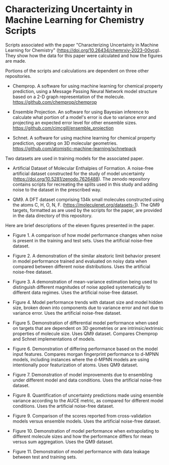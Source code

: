 # Characterizing Uncertainty in Machine Learning for Chemistry Scripts

Scripts associated with the paper "Characterizing Uncertainty in Machine Learning for Chemistry" (https://doi.org/10.26434/chemrxiv-2023-00vcg). They show how the data for this paper were calculated and how the figures are made.


Portions of the scripts and calculations are dependent on three other repositories.

* Chemprop. A software for using machine learning for chemical property prediction, using a Message Passing Neural Network model structure based on a 2-D graph representation of the molecule.
https://github.com/chemprop/chemprop

* Ensemble Projection. An software for using Bayesian inference to calculate what portion of a model's error is due to variance error and projecting an expected error level for other ensemble sizes.
https://github.com/cjmcgill/ensemble_projection

* Schnet. A software for using machine learning for chemical property prediction, operating on 3D molecular geometries.
https://github.com/atomistic-machine-learning/schnetpack


Two datasets are used in training models for the associated paper.

* Artificial Dataset of Molecular Enthalpies of Formation. A noise-free artificial dataset constructed for the study of model uncertainty (https://doi.org/10.5281/zenodo.7626488). The zenodo repository contains scripts for recreating the splits used in this study and adding noise to the dataset in the prescribed way.

* QM9. A DFT dataset comprising 134k small molecules constructed using the atoms C, H, O, N, F. (https://moleculenet.org/datasets-1). The QM9 targets, formatted as are used by the scripts for the paper, are provided in the data directory of this repository.


Here are brief descriptions of the eleven figures presented in the paper.

* Figure 1. A comparison of how model performance changes when noise is present in the training and test sets. Uses the artificial noise-free dataset.

* Figure 2. A demonstration of the similar aleatoric limit behavior present in model performance trained and evaluated on noisy data when compared between different noise distributions. Uses the artificial noise-free dataset.

* Figure 3. A demonstration of mean-variance estimation being used to distinguish different magnitudes of noise applied systematically to different data regimes. Uses the artificial noise-free dataset.

* Figure 4. Model performance trends with dataset size and model hidden size, broken down into components due to variance error and not due to variance error. Uses the artificial noise-free dataset.

* Figure 5. Demonstration of differential model performance when used on targets that are dependent on 3D geometries or are intrinsic/extrinsic properties of molecule size. Uses QM9 dataset. Compares Chemprop and Schnet implementations of models.

* Figure 6. Demonstration of differing performance based on the model input features. Compares morgan fingerprint performance to d-MPNN models, including instances where the d-MPNN models are using intentionally poor featurization of atoms. Uses QM9 dataset.

* Figure 7. Demonstration of model improvements due to ensembling under different model and data conditions. Uses the artificial noise-free dataset.

* Figure 8. Quantification of uncertainty predictions made using ensemble variance according to the AUCE metric, as compared for different model conditions. Uses the artificial noise-free dataset.

* Figure 9. Comparison of the scores reported from cross-validation models versus ensemble models. Uses the artificial noise-free dataset.

* Figure 10. Demonstration of model performance when extrapolating to different molecule sizes and how the performance differs for mean versus sum aggregation. Uses the QM9 dataset.

* Figure 11. Demonstration of model performance with data leakage between test and training sets.
